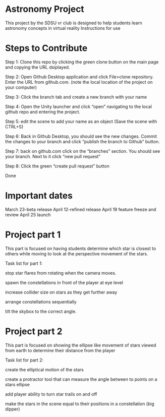 # Astronomy Project
This project by the SDSU vr club is designed to help students learn astronomy concepts in virtual reality
Instructions for use 

# Steps to Contribute
Step 1: Clone this repo by clicking the green clone button on the main page and copying the URL dsiplayed.

Step 2: Open Github Desktop application and click File>clone repository. Enter the URL from github.com. (note the local location of the project on your computer)

Step 3: Click the branch tab and create a new branch with your name

Step 4: Open the Unity launcher and click “open” navigating to the local github repo and entering the project.

Step 5: edit the scene to add your name as an object (Save the scene with CTRL+S)

Step 6: Back in Github Desktop, you should see the new changes. Commit the changes to your branch and click “publish the branch to Github” button.

Step 7: back on github.com click on the “branches” section. You should see your branch. Next to it click “new pull request”

Step 8: Click the green “create pull request” button

Done 

# Important dates
March 23-beta release
April 12-refined release
April 19 feature freeze and review
April 25 launch

# Project part 1 
This part is focused on having students determine which star is closest to others while moving to look at the perspective movement of the stars.

Task list for part 1:

stop star flares from rotating when the camera moves. 

spawn the constellations in front of the player at eye level

increase collider size on stars as they get further away

arrange constellations sequentially

tilt the skybox to the correct angle.

# Project part 2
This part is focused on showing the ellipse like movement of stars viewed from earth to determine their distance from the player

Task list for part 2:

create the elliptical motion of the stars

create a protractor tool that can measure the angle between to points on a stars ellipse

add player ability to turn star trails on and off

make the stars in the scene equal to their positions in a constellation (big dipper)

